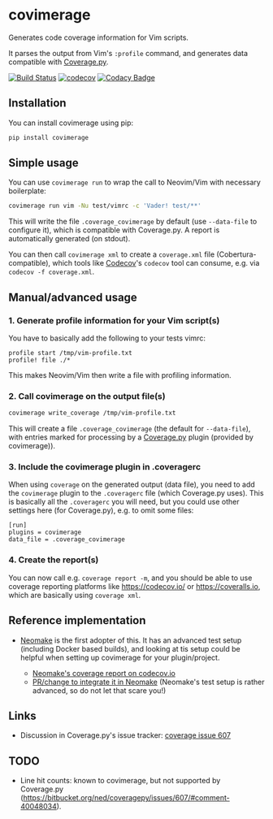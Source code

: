 # covimerage

Generates code coverage information for Vim scripts.

It parses the output from Vim's `:profile` command, and generates data
compatible with [Coverage.py](http://coverage.readthedocs.io/).

[![Build Status](https://circleci.com/gh/Vimjas/covimerage/tree/master.svg?style=shield)](https://circleci.com/gh/Vimjas/covimerage)
[![codecov](https://codecov.io/gh/Vimjas/covimerage/branch/master/graph/badge.svg)](https://codecov.io/gh/Vimjas/covimerage/branch/master)
[![Codacy Badge](https://api.codacy.com/project/badge/Grade/548eb25f726646fbbe660dc9fb6d392a)](https://www.codacy.com/app/blueyed/covimerage)

## Installation

You can install covimerage using pip:

```sh
pip install covimerage
```

## Simple usage

You can use `covimerage run` to wrap the call to Neovim/Vim with necessary
boilerplate:

```sh
covimerage run vim -Nu test/vimrc -c 'Vader! test/**'
```

This will write the file `.coverage_covimerage` by default (use `--data-file`
to configure it), which is compatible with Coverage.py.
A report is automatically generated (on stdout).

You can then call `covimerage xml` to create a `coverage.xml` file
(Cobertura-compatible), which tools like [Codecov](https://codecov.io/)'s
`codecov` tool can consume, e.g. via `codecov -f coverage.xml`.

## Manual/advanced usage

### 1. Generate profile information for your Vim script(s)

You have to basically add the following to your tests vimrc:

```vim
profile start /tmp/vim-profile.txt
profile! file ./*
```

This makes Neovim/Vim then write a file with profiling information.

### 2. Call covimerage on the output file(s)

```sh
covimerage write_coverage /tmp/vim-profile.txt
```

This will create a file `.coverage_covimerage` (the default for `--data-file`),
with entries marked for processing by a
[Coverage.py](http://coverage.readthedocs.io/) plugin (provided by
covimerage)).

### 3. Include the covimerage plugin in .coveragerc

When using `coverage` on the generated output (data file), you need to add
the `covimerage` plugin to the `.coveragerc` file (which Coverage.py uses).
This is basically all the `.coveragerc` you will need, but you could use
other settings here (for Coverage.py), e.g. to omit some files:

```
[run]
plugins = covimerage
data_file = .coverage_covimerage
```

### 4. Create the report(s)

You can now call e.g. `coverage report -m`, and you should be able to use
coverage reporting platforms like <https://codecov.io/> or
<https://coveralls.io>, which are basically using `coverage xml`.

## Reference implementation

- [Neomake](https://github.com/neomake/neomake) is the first adopter of this.
  It has an advanced test setup (including Docker based builds), and looking at
  tis setup could be helpful when setting up covimerage for your
  plugin/project.

  - [Neomake's coverage report on codecov.io](https://codecov.io/gh/neomake/neomake/tree/master)
  - [PR/change to integrate it in
    Neomake](https://github.com/neomake/neomake/pull/1600) (Neomake's test
    setup is rather advanced, so do not let that scare you!)

## Links

- Discussion in Coverage.py's issue tracker:
  [coverage issue 607](https://bitbucket.org/ned/coveragepy/issues/607/)

## TODO

- Line hit counts: known to covimerage, but not supported by Coverage.py
  (<https://bitbucket.org/ned/coveragepy/issues/607/#comment-40048034>).
